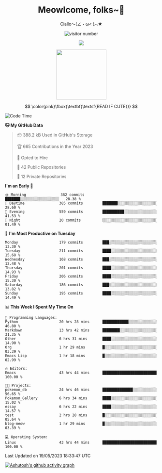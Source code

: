<div align="center">
  <h1>Meowlcome, folks~👋</h1>
  <p>Ciallo～(∠・ω< )⌒★</p>
</div>

<p align="center">
  <img src="https://count.getloli.com/get/@Ziqi-Yang?theme=rule34" alt="visitor number" />
</p>

<p align="center">
  <img src="https://skillicons.dev/icons?i=rust,c,py,flutter,go,java,js,bash,linux,emacs" />
</p>
<p align="center">
  <img height="165" src="https://github-readme-stats.vercel.app/api?username=Ziqi-Yang&show_icons=true&include_all_commits=true&hide_border=true" />
</p>

$$
\color{pink}\fbox{\textbf{\textsf{READ IF CUTE}}}
$$

<!--START_SECTION:waka-->
![Code Time](http://img.shields.io/badge/Code%20Time-1%2C067%20hrs%2041%20mins-blue)

**🐱 My GitHub Data** 

> 📦 388.2 kB Used in GitHub's Storage 
 > 
> 🏆 665 Contributions in the Year 2023
 > 
> 💼 Opted to Hire
 > 
> 📜 42 Public Repositories 
 > 
> 🔑 12 Private Repositories 
 > 
**I'm an Early 🐤** 

```text
🌞 Morning                382 commits         ███████░░░░░░░░░░░░░░░░░░   28.38 % 
🌆 Daytime                385 commits         ███████░░░░░░░░░░░░░░░░░░   28.60 % 
🌃 Evening                559 commits         ██████████░░░░░░░░░░░░░░░   41.53 % 
🌙 Night                  20 commits          ░░░░░░░░░░░░░░░░░░░░░░░░░   01.49 % 
```
📅 **I'm Most Productive on Tuesday** 

```text
Monday                   179 commits         ███░░░░░░░░░░░░░░░░░░░░░░   13.30 % 
Tuesday                  211 commits         ████░░░░░░░░░░░░░░░░░░░░░   15.68 % 
Wednesday                168 commits         ███░░░░░░░░░░░░░░░░░░░░░░   12.48 % 
Thursday                 201 commits         ████░░░░░░░░░░░░░░░░░░░░░   14.93 % 
Friday                   206 commits         ████░░░░░░░░░░░░░░░░░░░░░   15.30 % 
Saturday                 186 commits         ███░░░░░░░░░░░░░░░░░░░░░░   13.82 % 
Sunday                   195 commits         ████░░░░░░░░░░░░░░░░░░░░░   14.49 % 
```


📊 **This Week I Spent My Time On** 

```text
💬 Programming Languages: 
Python                   20 hrs 28 mins      ████████████░░░░░░░░░░░░░   46.80 % 
Markdown                 13 hrs 42 mins      ████████░░░░░░░░░░░░░░░░░   31.35 % 
Other                    6 hrs 31 mins       ████░░░░░░░░░░░░░░░░░░░░░   14.90 % 
Org                      1 hr 29 mins        █░░░░░░░░░░░░░░░░░░░░░░░░   03.39 % 
Emacs Lisp               1 hr 18 mins        █░░░░░░░░░░░░░░░░░░░░░░░░   02.99 % 

🔥 Editors: 
Emacs                    43 hrs 44 mins      █████████████████████████   100.00 % 

🐱‍💻 Projects: 
pokemon_db               24 hrs 46 mins      ██████████████░░░░░░░░░░░   56.65 % 
Pokemon_Gallery          6 hrs 34 mins       ████░░░░░░░░░░░░░░░░░░░░░   15.02 % 
essay                    6 hrs 22 mins       ████░░░░░░░░░░░░░░░░░░░░░   14.57 % 
test                     2 hrs 28 mins       █░░░░░░░░░░░░░░░░░░░░░░░░   05.64 % 
blog-meow                1 hr 29 mins        █░░░░░░░░░░░░░░░░░░░░░░░░   03.39 % 

💻 Operating System: 
Linux                    43 hrs 44 mins      █████████████████████████   100.00 % 
```


 Last Updated on 19/05/2023 18:33:47 UTC
<!--END_SECTION:waka-->


[![Ashutosh's github activity graph](https://github-readme-activity-graph.cyclic.app/graph?username=Ziqi-Yang&theme=github)](https://github.com/ashutosh00710/github-readme-activity-graph)
